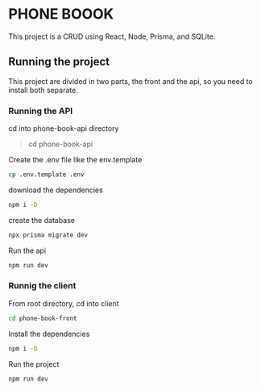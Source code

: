 # PHONE BOOOK

This project is a CRUD using React, Node, Prisma, and SQLite.

## Running the project

This project are divided in two parts, the front and the api, so you need to install both separate.

### Running the API

cd into phone-book-api directory
> cd phone-book-api

Create the .env file like the env.template
````bash
cp .env.template .env
````

download the dependencies

````bash
npm i -D
````

create the database

````bash
npx prisma migrate dev
````

Run the api
````bash
npm run dev
````

### Runnig the client

From root directory, cd into client

````bash
cd phone-book-front
````

Install the dependencies

````bash
npm i -D
````

Run the project

````bash
npm run dev
````
